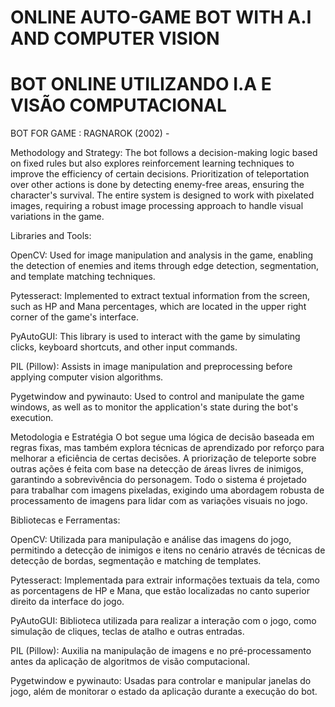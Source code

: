 # ONLINE AUTO-GAME BOT WITH A.I AND COMPUTER VISION 
# BOT ONLINE UTILIZANDO I.A E VISÃO COMPUTACIONAL

BOT FOR GAME : RAGNAROK (2002) - 

Methodology and Strategy:
The bot follows a decision-making logic based on fixed rules but also explores reinforcement learning techniques to improve the efficiency of certain decisions. Prioritization of teleportation over other actions is done by detecting enemy-free areas, ensuring the character's survival. The entire system is designed to work with pixelated images, requiring a robust image processing approach to handle visual variations in the game.

Libraries and Tools:

OpenCV: Used for image manipulation and analysis in the game, enabling the detection of enemies and items through edge detection, segmentation, and template matching techniques.

Pytesseract: Implemented to extract textual information from the screen, such as HP and Mana percentages, which are located in the upper right corner of the game's interface.

PyAutoGUI: This library is used to interact with the game by simulating clicks, keyboard shortcuts, and other input commands.

PIL (Pillow): Assists in image manipulation and preprocessing before applying computer vision algorithms.

Pygetwindow and pywinauto: Used to control and manipulate the game windows, as well as to monitor the application's state during the bot's execution.




Metodologia e Estratégia
O bot segue uma lógica de decisão baseada em regras fixas, mas também explora técnicas de aprendizado por reforço para melhorar a eficiência de certas decisões. A priorização de teleporte sobre outras ações é feita com base na detecção de áreas livres de inimigos, garantindo a sobrevivência do personagem. Todo o sistema é projetado para trabalhar com imagens pixeladas, exigindo uma abordagem robusta de processamento de imagens para lidar com as variações visuais no jogo.

Bibliotecas e Ferramentas:


OpenCV: Utilizada para manipulação e análise das imagens do jogo, permitindo a detecção de inimigos e itens no cenário através de técnicas de detecção de bordas, segmentação e matching de templates.

Pytesseract: Implementada para extrair informações textuais da tela, como as porcentagens de HP e Mana, que estão localizadas no canto superior direito da interface do jogo.

PyAutoGUI: Biblioteca utilizada para realizar a interação com o jogo, como simulação de cliques, teclas de atalho e outras entradas.

PIL (Pillow): Auxilia na manipulação de imagens e no pré-processamento antes da aplicação de algoritmos de visão computacional.

Pygetwindow e pywinauto: Usadas para controlar e manipular janelas do jogo, além de monitorar o estado da aplicação durante a execução do bot.
